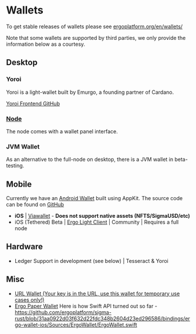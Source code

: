 # Wallets

To get stable releases of wallets please see [ergoplatform.org/en/wallets/](https://ergoplatform.org/en/wallets/)

Note that some wallets are supported by third parties, we only provide the information below as a courtesy.


## Desktop

### Yoroi

Yoroi is a light-wallet built by Emurgo, a founding partner of Cardano. 

[Yoroi Frontend GitHub](https://github.com/Emurgo/yoroi-frontend)

### [Node](/node)

The node comes with a wallet panel interface. 

### JVM Wallet

As an alternative to the full-node on desktop, there is a JVM wallet in beta-testing.


## Mobile

Currently we have an [Android Wallet](https://ergoplatform.org/en/android_wallet/) built using AppKit. The source code can be found on [GitHub](https://github.com/ergoplatform/ergo-wallet-android)

- **iOS** | [Viawallet](https://viawallet.com/?lang=en_US) - **Does not support native assets (NFTS/SigmaUSD/etc)**
- iOS (Tethered) Beta | [Ergo Light Client](https://github.com/bjenkinsgit/ErgoIOSLiteClient.git) | Community | Requires a full node


## Hardware

- Ledger Support in development (see below)  | Tesseract & Yoroi

## Misc

- [URL Wallet (Your key is in the URL, use this wallet for temporary use cases only!)](https://erg.urlwallet.org/)
- [Ergo Paper Wallet](https://anon-br.github.io/ergo-paper-wallet/)
Here is how Swift API turned out so far - https://github.com/ergoplatform/sigma-rust/blob/31aa0922d03f632d22fdc348b2604d23ed296586/bindings/ergo-wallet-ios/Sources/ErgoWallet/ErgoWallet.swift